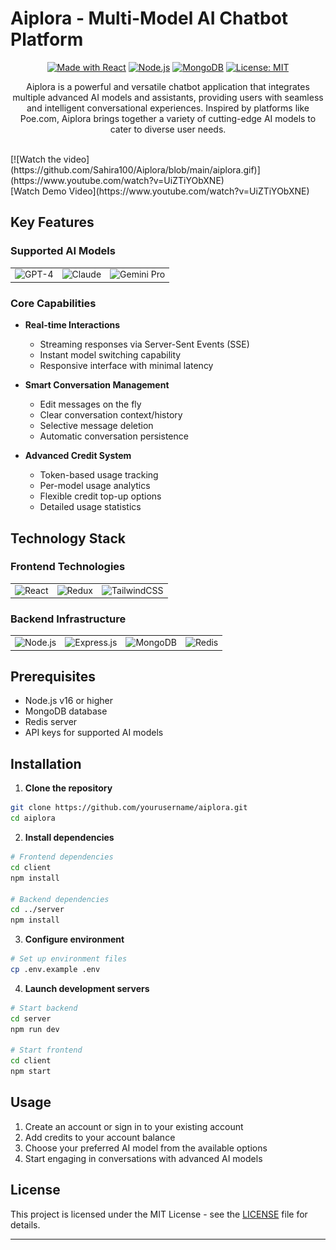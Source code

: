 # Aiplora - Multi-Model AI Chatbot Platform

<div align="center">

[![Made with React](https://img.shields.io/badge/Made_with-React-blue?logo=react&logoColor=white)](https://reactjs.org/)
[![Node.js](https://img.shields.io/badge/Powered_by-Node.js-43853d?logo=node.js&logoColor=white)](https://nodejs.org/)
[![MongoDB](https://img.shields.io/badge/Database-MongoDB-47A248?logo=mongodb&logoColor=white)](https://www.mongodb.com/)
[![License: MIT](https://img.shields.io/badge/License-MIT-yellow.svg)](https://opensource.org/licenses/MIT)

Aiplora is a powerful and versatile chatbot application that integrates multiple advanced AI models and assistants, providing users with seamless and intelligent conversational experiences. Inspired by platforms like Poe.com, Aiplora brings together a variety of cutting-edge AI models to cater to diverse user needs.

<br>

</div>
[![Watch the video](https://github.com/Sahira100/Aiplora/blob/main/aiplora.gif)](https://www.youtube.com/watch?v=UiZTiYObXNE)

<br>
[Watch Demo Video](https://www.youtube.com/watch?v=UiZTiYObXNE)


## Key Features

### Supported AI Models
<div align="center">
<table>
<tr>
<td align="center"><img src="https://img.shields.io/badge/GPT--4-412991?style=for-the-badge&logo=openai&logoColor=white" alt="GPT-4"/></td>
<td align="center"><img src="https://img.shields.io/badge/Claude-000000?style=for-the-badge&logo=anthropic&logoColor=white" alt="Claude"/></td>
<td align="center"><img src="https://img.shields.io/badge/Gemini_Pro-4285F4?style=for-the-badge&logo=google&logoColor=white" alt="Gemini Pro"/></td>
</tr>
</table>
</div>

### Core Capabilities

- **Real-time Interactions**
  - Streaming responses via Server-Sent Events (SSE)
  - Instant model switching capability
  - Responsive interface with minimal latency

- **Smart Conversation Management**
  - Edit messages on the fly
  - Clear conversation context/history
  - Selective message deletion
  - Automatic conversation persistence

- **Advanced Credit System**
  - Token-based usage tracking
  - Per-model usage analytics
  - Flexible credit top-up options
  - Detailed usage statistics

## Technology Stack

### Frontend Technologies
<div align="center">
<table>
<tr>
<td align="center"><img src="https://img.shields.io/badge/React-61DAFB?style=for-the-badge&logo=react&logoColor=black" alt="React"/></td>
<td align="center"><img src="https://img.shields.io/badge/Redux-764ABC?style=for-the-badge&logo=redux&logoColor=white" alt="Redux"/></td>
<td align="center"><img src="https://img.shields.io/badge/Tailwind_CSS-38B2AC?style=for-the-badge&logo=tailwind-css&logoColor=white" alt="TailwindCSS"/></td>
</tr>
</table>
</div>

### Backend Infrastructure
<div align="center">
<table>
<tr>
<td align="center"><img src="https://img.shields.io/badge/Node.js-339933?style=for-the-badge&logo=node.js&logoColor=white" alt="Node.js"/></td>
<td align="center"><img src="https://img.shields.io/badge/Express.js-000000?style=for-the-badge&logo=express&logoColor=white" alt="Express.js"/></td>
<td align="center"><img src="https://img.shields.io/badge/MongoDB-47A248?style=for-the-badge&logo=mongodb&logoColor=white" alt="MongoDB"/></td>
<td align="center"><img src="https://img.shields.io/badge/Redis-DC382D?style=for-the-badge&logo=redis&logoColor=white" alt="Redis"/></td>
</tr>
</table>
</div>

## Prerequisites

- Node.js v16 or higher
- MongoDB database
- Redis server
- API keys for supported AI models

## Installation

1. **Clone the repository**
```bash
git clone https://github.com/yourusername/aiplora.git
cd aiplora
```

2. **Install dependencies**
```bash
# Frontend dependencies
cd client
npm install

# Backend dependencies
cd ../server
npm install
```

3. **Configure environment**
```bash
# Set up environment files
cp .env.example .env
```

4. **Launch development servers**
```bash
# Start backend
cd server
npm run dev

# Start frontend
cd client
npm start
```

## Usage

1. Create an account or sign in to your existing account
2. Add credits to your account balance
3. Choose your preferred AI model from the available options
4. Start engaging in conversations with advanced AI models

## License

This project is licensed under the MIT License - see the [LICENSE](LICENSE) file for details.

---
